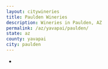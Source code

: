 ```yaml
---
layout: citywineries
title: Paulden Wineries
description: Wineries in Paulden, AZ
permalink: /az/yavapai/paulden/
state: az
county: yavapai
city: paulden
---
```

-
